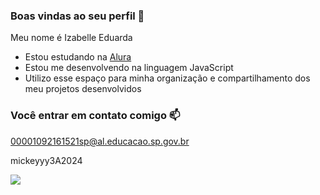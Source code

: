 ### Boas vindas ao seu perfil 💙

Meu nome é Izabelle Eduarda

- Estou estudando na [Alura](https://www.lura.com.br)
- Estou me desenvolvendo na linguagem JavaScript
- Utilizo esse espaço para minha organização e compartilhamento dos meu projetos desenvolvidos

### Você entrar em contato comigo 📫

00001092161521sp@al.educacao.sp.gov.br

mickeyyy3A2024

![](https://media1.tenor.com/m/ulQhUH0ncoMAAAAC/thumbs-up-wink.gif)
